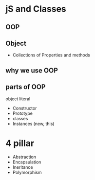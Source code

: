 # jS and Classes

## OOP

## Object

- Collections of Properties and methods

## why we use OOP

## parts of OOP

object literal

- Constructor
- Prototype
- classes
- Instances (new, this)

# 4 pillar

- Abstraction
- Encapsulation
- Ineritance
- Polymorphism
